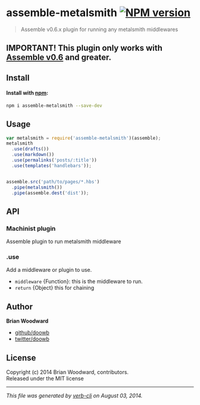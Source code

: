 # assemble-metalsmith [![NPM version](https://badge.fury.io/js/assemble-metalsmith.png)](http://badge.fury.io/js/assemble-metalsmith)

> Assemble v0.6.x plugin for running any metalsmith middlewares

## IMPORTANT! This plugin only works with [Assemble v0.6](https://github.com/assemble/assemble/tree/v0.6.0) and greater.

## Install
#### Install with [npm](npmjs.org):

```bash
npm i assemble-metalsmith --save-dev
```

## Usage

```js
var metalsmith = require('assemble-metalsmith')(assemble);
metalsmith
  .use(drafts())
  .use(markdown())
  .use(permalinks('posts/:title'))
  .use(templates('handlebars'));


assemble.src('path/to/pages/*.hbs')
  .pipe(metalsmith())
  .pipe(assemble.dest('dist'));
```

## API
### Machinist plugin

Assemble plugin to run metalsmith middleware
  


### .use

Add a middleware or plugin to use.

* `middleware` {Function}: this is the middleware to run.  
* `return` {Object} this for chaining

## Author

**Brian Woodward**
 
+ [github/doowb](https://github.com/doowb)
+ [twitter/doowb](http://twitter.com/doowb) 

## License
Copyright (c) 2014 Brian Woodward, contributors.  
Released under the MIT license

***

_This file was generated by [verb-cli](https://github.com/assemble/verb-cli) on August 03, 2014._